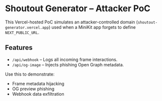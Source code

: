 # Shoutout Generator – Attacker PoC

This Vercel-hosted PoC simulates an attacker-controlled domain (`shoutout-generator.vercel.app`)
used when a MiniKit app forgets to define `NEXT_PUBLIC_URL`.

## Features

- `/api/webhook` – Logs all incoming frame interactions.
- `/api/og-image` – Injects phishing Open Graph metadata.

Use this to demonstrate:

- Frame metadata hijacking
- OG preview phishing
- Webhook data exfiltration
